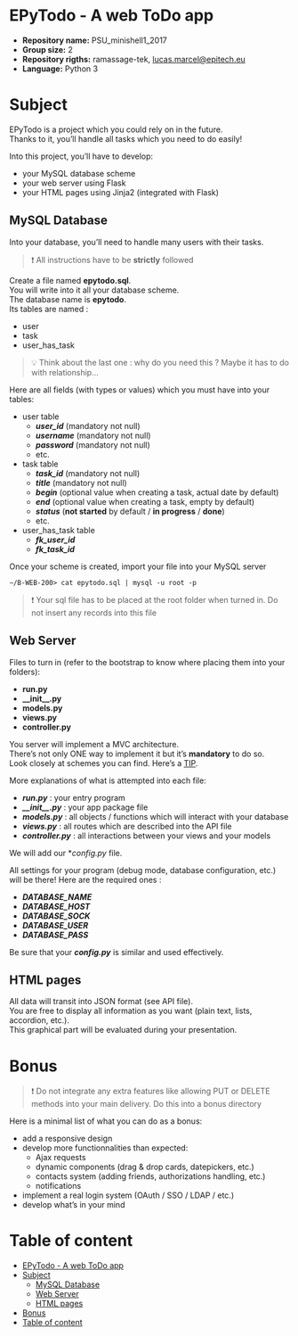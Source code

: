# EPyTodo - A web ToDo app

- **Repository name:** PSU_minishell1_2017
- **Group size:** 2
- **Repository rigths:** ramassage-tek, lucas.marcel@epitech.eu
- **Language:** Python 3

# Subject

EPyTodo is a project which you could rely on in the future.<br />
Thanks to it, you’ll handle all tasks which you need to do easily!

Into this project, you’ll have to develop:
- your MySQL database scheme
- your web server using Flask
- your HTML pages using Jinja2 (integrated with Flask)

## MySQL Database

Into your database, you’ll need to handle many users with their tasks.

> :exclamation: All instructions have to be **strictly** followed

Create a file named **epytodo.sql**.<br />
You will write into it all your database scheme.<br />
The database name is **epytodo**.<br />
Its tables are named :
- user
- task
- user_has_task

> :bulb: Think about the last one : why do you need this ?
> Maybe it has to do with relationship...

Here are all fields (with types or values) which you must have into your tables:
- user table
  - **_user_id_** (mandatory not null)
  - **_username_** (mandatory not null)
  - **_password_** (mandatory not null)
  - etc.
- task table
  - **_task_id_** (mandatory not null)
  - **_title_** (mandatory not null)
  - **_begin_** (optional value when creating a task, actual date by default)
  - **_end_** (optional value when creating a task, empty by default)
  - **_status_** (**not started** by default / **in progress** / **done**)
  - etc.
- user_has_task table
  - **_fk_user_id_**
  - **_fk_task_id_**

Once your scheme is created, import your file into your MySQL server

```
∼/B-WEB-200> cat epytodo.sql | mysql -u root -p
```

> :exclamation: Your sql file has to be placed at the root folder when turned in.
> Do not insert any records into this file

## Web Server

Files to turn in (refer to the bootstrap to know where placing them into your folders):
- **run.py**
- **&#95;&#95;init&#95;&#95;.py**
- **models.py**
- **views.py**
- **controller.py**

You server will implement a MVC architecture.<br />
There’s not only ONE way to implement it but it’s **mandatory** to do so.<br />
Look closely at schemes you can find. Here’s a [TIP].<br />

More explanations of what is attempted into each file:
- **_run.py_** : your entry program
- **_&#95;&#95;init&#95;&#95;.py_** : your app package file
- **_models.py_** : all objects / functions which will interact with your database
- **_views.py_** : all routes which are described into the API file
- **_controller.py_** : all interactions between your views and your models

We will add our **_config.py_* file.

All settings for your program (debug mode, database configuration, etc.) will be there!
Here are the required ones :
- **_DATABASE_NAME_**
- **_DATABASE_HOST_**
- **_DATABASE_SOCK_**
- **_DATABASE_USER_**
- **_DATABASE_PASS_**

Be sure that your **_config.py_** is similar and used effectively.

## HTML pages

All data will transit into JSON format (see API file).<br />
You are free to display all information as you want (plain text, lists, accordion, etc.).<br />
This graphical part will be evaluated during your presentation.

# Bonus

> :exclamation: Do not integrate any extra features like allowing PUT or DELETE methods into your main delivery.
> Do this into a bonus directory

Here is a minimal list of what you can do as a bonus:
- add a responsive design
- develop more functionnalities than expected:
  - Ajax requests
  - dynamic components (drag & drop cards, datepickers, etc.)
  - contacts system (adding friends, authorizations handling, etc.)
  - notifications
- implement a real login system (OAuth / SSO / LDAP / etc.)
- develop what’s in your mind

# Table of content
<!-- TOC depthFrom:1 depthTo:6 withLinks:1 updateOnSave:1 orderedList:0 -->

- [EPyTodo - A web ToDo app](#epytodo-a-web-todo-app)
- [Subject](#subject)
	- [MySQL Database](#mysql-database)
	- [Web Server](#web-server)
	- [HTML pages](#html-pages)
- [Bonus](#bonus)
- [Table of content](#table-of-content)

<!-- /TOC -->

[TIP]: http://lmgtfy.com/?q=MVC
